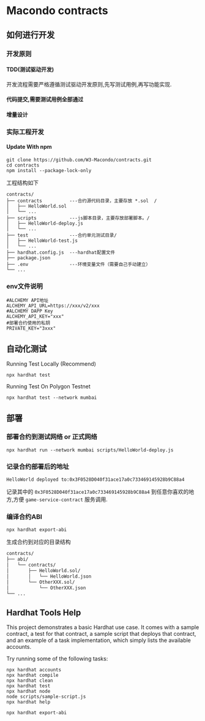 # Macondo contracts

## 如何进行开发

### 开发原则

#### TDD(测试驱动开发)

开发流程需要严格遵循测试驱动开发原则,先写测试用例,再写功能实现.

#### 代码提交,需要测试用例全部通过

#### 增量设计

### 实际工程开发

#### Update With npm

```shell
git clone https://github.com/W3-Macondo/contracts.git
cd contracts
npm install --package-lock-only
```

工程结构如下

```shell
contracts/
├── contracts          ---合约源代码目录，主要存放 *.sol  /
│   ├── HelloWorld.sol
│   └── ...          
├── scripts            ---js脚本目录，主要存放部署脚本。/
│   ├── HelloWorld-deploy.js
│   └── ...
├── test               ---合约单元测试目录/
│   ├── HelloWorld-test.js 
│   └── ...
├── hardhat.config.js  ---hardhat配置文件
├── package.json
├── .env               ---环境变量文件（需要自己手动建立）
└── ...
```

### env文件说明

```env
#ALCHEMY API地址
ALCHEMY_API_URL=https://xxx/v2/xxx
#ALCHEMY DAPP Key
ALCHEMY_API_KEY="xxx"
#部署合约使用的私钥
PRIVATE_KEY="3xxx"
```

## 自动化测试

Running Test Locally (Recommend)

```shell
npx hardhat test
```

Running Test On Polygon Testnet

```shell
npx hardhat test --network mumbai 
```

## 部署

### 部署合约到测试网络 or 正式网络

```shell
npx hardhat run --network mumbai scripts/HelloWorld-deploy.js  
```

### 记录合约部署后的地址

```shell
HelloWorld deployed to:0x3F0528D040f31ace17a0c733469145928b9C88a4 
```

记录其中的 `0x3F0528D040f31ace17a0c733469145928b9C88a4` 到任意你喜欢的地方,方便 `game-service-contract` 服务调用.

### 编译合约ABI

```shell
npx hardhat export-abi
```

生成合约到对应的目录结构

```bash
contracts/
├── abi/
│   └── contracts/
│       ├── HelloWorld.sol/
│       │   └── HelloWorld.json
│       └── OtherXXX.sol/
│           └── OtherXXX.json
└── ...
```

## Hardhat Tools Help

This project demonstrates a basic Hardhat use case. It comes with a sample contract, a test for that contract, a sample script that deploys that contract, and an example of a task implementation, which simply lists the available accounts.

Try running some of the following tasks:

```shell
npx hardhat accounts
npx hardhat compile
npx hardhat clean
npx hardhat test
npx hardhat node
node scripts/sample-script.js
npx hardhat help

npx hardhat export-abi
```
